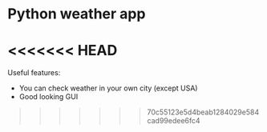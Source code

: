 # Python weather app
<<<<<<< HEAD
=======
Useful features:
 * You can check weather in your own city (except USA)
 * Good looking GUI
>>>>>>> 70c55123e5d4beab1284029e584cad99edee6fc4


